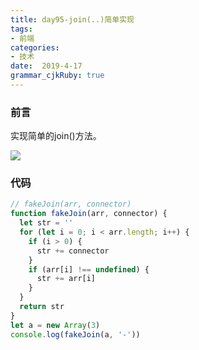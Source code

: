 ```yaml
---
title: day95-join(..)简单实现
tags: 
- 前端
categories: 
- 技术
date:  2019-4-17
grammar_cjkRuby: true
---
```

### 前言
实现简单的join()方法。

![](https://ws1.sinaimg.cn/large/b15ca614gy1g25zd2ejs2j20e609gabf.jpg)
<!--more-->
### 代码
```javascript
// fakeJoin(arr, connector)
function fakeJoin(arr, connector) {
  let str = ''
  for (let i = 0; i < arr.length; i++) {
    if (i > 0) {
      str += connector
    }
    if (arr[i] !== undefined) {
      str += arr[i]
    }
  }
  return str
}
let a = new Array(3)
console.log(fakeJoin(a, '-'))
```

